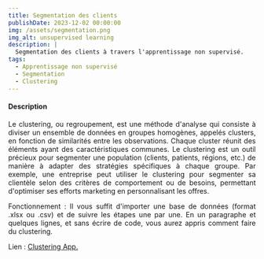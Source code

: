```yaml
---
title: Segmentation des clients
publishDate: 2023-12-02 00:00:00
img: /assets/segmentation.png
img_alt: unsupervised learning
description: |
  Segmentation des clients à travers l'apprentissage non supervisé. 
tags:
  - Apprentissage non supervisé
  - Segmentation
  - Clustering
---
```


#### Description 

<p style="text-align: justify;">
Le clustering, ou regroupement, est une méthode d'analyse qui consiste à diviser un ensemble de données en groupes homogènes, appelés clusters, en fonction de similarités entre les observations. Chaque cluster réunit des éléments ayant des caractéristiques communes. Le clustering est un outil précieux pour segmenter une population (clients, patients, régions, etc.) de manière à adapter des stratégies spécifiques à chaque groupe. Par exemple, une entreprise peut utiliser le clustering pour segmenter sa clientèle selon des critères de comportement ou de besoins, permettant d'optimiser ses efforts marketing en personnalisant les offres.
</p>

<p style="text-align: justify;">
Fonctionnement : Il vous suffit d'importer une base de données (format .xlsx ou .csv) et de suivre les étapes une par une. En un paragraphe et quelques lignes, et sans écrire de code, vous aurez appris comment faire du clustering.
</p>

<p style="text-align: justify;">
Lien : <a href="https://julienparfait.shinyapps.io/clustering/">Clustering App.</a>
</p>